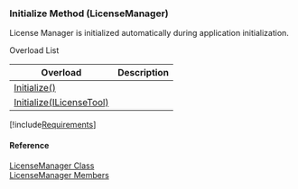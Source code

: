 ﻿### Initialize Method (LicenseManager)

License Manager is initialized automatically during application initialization.

Overload List

| Overload | Description |
| --- | --- |
| [Initialize()](FChoice.Common~FChoice.Common.Licensing.LicenseManager~Initialize().md) |   |
| [Initialize(ILicenseTool)](FChoice.Common~FChoice.Common.Licensing.LicenseManager~Initialize(ILicenseTool).md) |   |

[!include[Requirements](../partials/requirements.md)]



#### Reference

[LicenseManager Class](FChoice.Common~FChoice.Common.Licensing.LicenseManager.md)  
[LicenseManager Members](FChoice.Common~FChoice.Common.Licensing.LicenseManager_members.md)